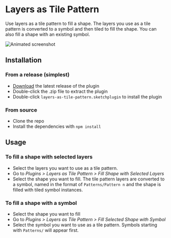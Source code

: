 # Layers as Tile Pattern

Use layers as a tile pattern to fill a shape. The layers you use as a tile pattern is converted to a symbol and then tiled to fill the shape. You can also fill a shape with an existing symbol.

<img src="https://user-images.githubusercontent.com/1472553/54437005-9924c380-472b-11e9-9abe-12e16e085112.gif" alt="Animated screenshot"/>

## Installation
 
### From a release (simplest)
 
- [Download](https://github.com/skpm/layers-as-tile-pattern-sketchplugin/releases/latest) the latest release of the plugin
- Double-click the .zip file to extract the plugin
- Double-click `layers-as-tile-pattern.sketchplugin` to install the plugin

### From source
 
- Clone the repo
- Install the dependencies with `npm install`

## Usage

### To fill a shape with selected layers

- Select the layers you want to use as a tile pattern.
- Go to _Plugins > Layers as Tile Pattern > Fill Shape with Selected Layers_
- Select the shape you want to fill. The tile pattern layers are converted to a symbol, named in the format of `Patterns/Pattern n` and the shape is filled with tiled symbol instances.

### To fill a shape with a symbol

- Select the shape you want to fill
- Go to _Plugins > Layers as Tile Pattern > Fill Selected Shape with Symbol_
- Select the symbol you want to use as a tile pattern. Symbols starting with `Patterns/` will appear first.


